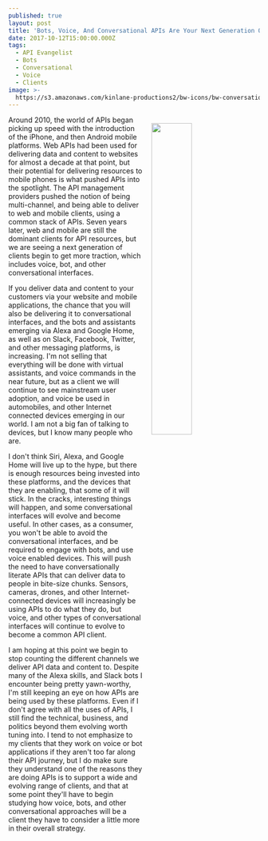 ```yaml
---
published: true
layout: post
title: 'Bots, Voice, And Conversational APIs Are Your Next Generation Of API Clients'
date: 2017-10-12T15:00:00.000Z
tags:
  - API Evangelist
  - Bots
  - Conversational
  - Voice
  - Clients
image: >-
  https://s3.amazonaws.com/kinlane-productions2/bw-icons/bw-conversational-interfaces.png
---
```

<p><img src="https://s3.amazonaws.com/kinlane-productions2/bw-icons/bw-conversational-interfaces.png" align="right" width="40%" style="padding: 15px;" /></p>Around 2010, the world of APIs began picking up speed with the introduction of the iPhone, and then Android mobile platforms. Web APIs had been used for delivering data and content to websites for almost a decade at that point, but their potential for delivering resources to mobile phones is what pushed APIs into the spotlight. The API management providers pushed the notion of being multi-channel, and being able to deliver to web and mobile clients, using a common stack of APIs. Seven years later, web and mobile are still the dominant clients for API resources, but we are seeing a next generation of clients begin to get more traction, which includes voice, bot, and other conversational interfaces.

If you deliver data and content to your customers via your website and mobile applications, the chance that you will also be delivering it to conversational interfaces, and the bots and assistants emerging via Alexa and Google Home, as well as on Slack, Facebook, Twitter, and other messaging platforms, is increasing. I'm not selling that everything will be done with virtual assistants, and voice commands in the near future, but as a client we will continue to see mainstream user adoption, and voice be used in automobiles, and other Internet connected devices emerging in our world. I am not a big fan of talking to devices, but I know many people who are.

I don't think Siri, Alexa, and Google Home will live up to the hype, but there is enough resources being invested into these platforms, and the devices that they are enabling, that some of it will stick. In the cracks, interesting things will happen, and some conversational interfaces will evolve and become useful. In other cases, as a consumer, you won't be able to avoid the conversational interfaces, and be required to engage with bots, and use voice enabled devices. This will push the need to have conversationally literate APIs that can deliver data to people in bite-size chunks. Sensors, cameras, drones, and other Internet-connected devices will increasingly be using APIs to do what they do, but voice, and other types of conversational interfaces will continue to evolve to become a common API client. 

I am hoping at this point we begin to stop counting the different channels we deliver API data and content to. Despite many of the Alexa skills, and Slack bots I encounter being pretty yawn-worthy, I'm still keeping an eye on how APIs are being used by these platforms. Even if I don't agree with all the uses of APIs, I still find the technical, business, and politics beyond them evolving worth tuning into. I tend to not emphasize to my clients that they work on voice or bot applications if they aren't too far along their API journey, but I do make sure they understand one of the reasons they are doing APIs is to support a wide and evolving range of clients, and that at some point they'll have to begin studying how voice, bots, and other conversational approaches will be a client they have to consider a little more in their overall strategy.
